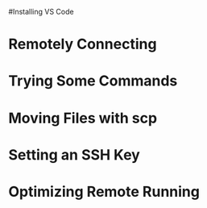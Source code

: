 #Installing VS Code

# Remotely Connecting

# Trying Some Commands

# Moving Files with scp

# Setting an SSH Key

# Optimizing Remote Running
